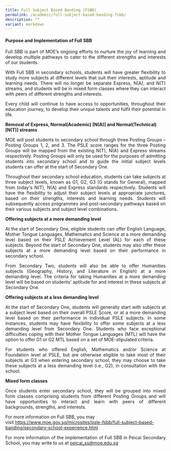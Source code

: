 ```yaml
---
title: Full Subject Based Banding (FSBB)
permalink: /academic/full-subject-based-banding-fsbb/
description: ""
variant: markdown
---
```

<h4><strong>Purpose and Implementation of Full SBB</strong></h4>
<p></p><p align="justify">Full SBB is part of MOE’s ongoing efforts to nurture the joy of learning and develop multiple pathways to cater to the different strengths and interests of our students.</p>
<p></p><p align="justify">With Full SBB in secondary schools, students will have greater flexibility to study more subjects at different levels that suit their interests, aptitude and learning needs. There will no longer be separate Express, N(A), and N(T) streams, and students will be in mixed form classes where they can interact with peers of different strengths and interests.</p>
<p align="justify">Every child will continue to have access to opportunities, throughout their education journey, to develop their unique talents and fulfil their potential in life.
</p>
<p><b>Removal of Express, Normal(Academic) [N(A)] and Normal(Technical) [N(T)] streams</b></p>

<p align="justify">MOE will post students to secondary school through three Posting Groups – Posting Groups 1, 2, and 3. The PSLE score ranges for the three Posting Groups will be mapped from the existing N(T), N(A) and Express streams respectively. Posting Groups will only be used for the purposes of admitting students into secondary school and to guide the initial subject levels students can offer at the start of Secondary One.
</p>
<p align="justify">Throughout their secondary school education, students can take subjects at three subject levels, known as G1, G2, G3 (G stands for General), mapped from today's N(T), N(A) and Express standards respectively. Students will have the flexibility to adjust their subject levels at appropriate junctures, based on their strengths, interests and learning needs. Students will subsequently access programmes and post-secondary pathways based on their various subjects and subject level combinations.
</p><p></p>
<p><b>Offering subjects at a more demanding level</b></p>
<p align="justify">At the start of Secondary One, eligible students can offer English Language, Mother Tongue Languages, Mathematics and Science at a more demanding level based on their PSLE Achievement Level (AL) for each of these subjects. Beyond the start of Secondary One, students may also offer these subjects at a more demanding level based on their performance in secondary school.</p>
<p align="justify">From Secondary Two, students will also be able to offer Humanities subjects (Geography, History, and Literature in English) at a more demanding level. The criteria for taking Humanities at a more demanding level will be based on students' aptitude for and interest in these subjects at Secondary One.</p>
<p><b>Offering subjects at a less demanding level</b></p>
<p align="justify">At the start of Secondary One, students will generally start with subjects at a subject level based on their overall PSLE Score, or at a more demanding level based on their performance in individual PSLE subjects. In some instances, students may have flexibility to offer some subjects at a less demanding level from Secondary One. Students who face exceptional difficulties coping with their Mother Tongue Languages (MTL) will have the option to offer G1 or G2 MTL based on a set of MOE-stipulated criteria.</p>
<p align="justify">For students who offered English, Mathematics and/or Science at Foundation level at PSLE, but are otherwise eligible to take most of their subjects at G3 when entering secondary school, they may choose to take these subjects at a less demanding level (i.e., G2), in consultation with the school.</p>
<p><b>Mixed form classes</b></p>
<p align="justify">Once students enter secondary school, they will be grouped into mixed form classes comprising students from different Posting Groups and will have opportunities to interact and learn with peers of different backgrounds, strengths, and interests.</p>

<p>For more information on Full SBB, you may visit&nbsp;<a href="https://www.moe.gov.sg/microsites/psle-fsbb/full-subject-based-banding/secondary-school-experience.html">https://www.moe.gov.sg/microsites/psle-fsbb/full-subject-based-banding/secondary-school-experience.html</a></p>
<p></p><p align="justify">For more information of the implementation of Full SBB in Peicai Secondary School, you may write to us at&nbsp;<a href="mailto:peicai_ss@moe.edu.sg">peicai_ss@moe.edu.sg</a></p>